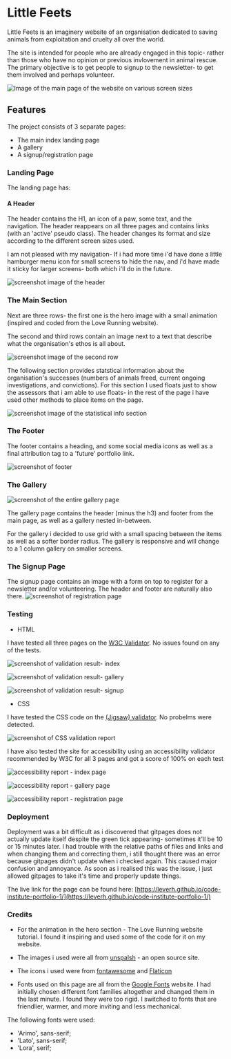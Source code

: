 # Little Feets 

Little Feets is an imaginery website of an organisation dedicated to saving animals from exploitation and cruelty all over the world. 

The site is intended for people who are already engaged in this topic- rather than those who have no opinion or previous invlovement in animal rescue. The primary objective is to get people to signup to the newsletter- to get them involved and perhaps volunteer.

![Image of the main page of the website on various screen sizes](/README%20images/responsive%20check-%20index.png)

## Features

The project consists of 3 separate pages: 
- The main index landing page
- A gallery
- A signup/registration page

### Landing Page

The landing page has:

#### A Header
The header contains the H1, an icon of a paw, some text, and the navigation. The header reappears on all three pages and contains links (with an 'active' pseudo class). The header changes its format and size according to the different screen sizes used.

I am not pleased with my navigation- If i had more time i'd have done a little hamburger menu icon for small screens to hide the nav, and i'd have made it sticky for larger screens- both which i'll do in the future. 

![screenshot image of the header](/README%20images/screenshot-%20header.png)

### The Main Section
Next are three rows- the first one is the hero image with a small animation (inspired and coded from the Love Running website). 

The second and third rows contain an image next to a text that describe what the organisation's ethos is all about. 

![screenshot image of the second row](/README%20images/screenshot-%20main%20section.png)

The following section provides statstical information about the organisation's successes (numbers of animals freed, current ongoing investigations, and convictions). For this section I used floats just to show the assessors that i am able to use floats- in the rest of the page i have used other methods to place items on the page.

![screenshot image of the statistical info section](/README%20images/screenshot-%20stats%20info.png)

### The Footer
The footer contains a heading, and some social media icons as well as a final attribution tag to a 'future' portfolio link.

![screenshot of footer](/README%20images/screenshot%20footer.png)

### The Gallery

![screenshot of the entire gallery page](/README%20images/screenshot-%20gallery%20page.png)

The gallery page contains the header (minus the h3) and footer from the main page, as well as a gallery nested in-between. 

For the gallery i decided to use grid with a small spacing between the items as well as a softer border radius. The gallery is responsive and will change to a 1 column gallery on smaller screens.

### The Signup Page

The signup page contains an image with a form on top to register for a newsletter and/or volunteering. The header and footer are naturally also there.
![screenshot of registration page](/README%20images/screenshot-%20registration%20page.png)


### Testing

- HTML 

I have tested all three pages on the [W3C Validator](https://validator.w3.org/). No issues found on any of the tests.

![screenshot of validation result- index](/README%20images/html%20validator%20report-%20index.png)

![screenshot of validation result- gallery](/README%20images/html%20validator%20report-gallery.png)

![screenshot of validation result- signup](/README%20images/html%20validator%20report-%20signup.png)

- CSS

I have tested the CSS code on the [(Jigsaw) validator](https://jigsaw.w3.org/css-validator/). No probelms were detected.

![screenshot of CSS validation report](/README%20images/CSS%20validator%20report.png)


I have also tested the site for accessibility using an accessibility validator recommended by W3C for all 3 pages and got a score of 100% on each test

![accessibility report - index page](/README%20images/accessibility%20report-%20index.png)

![accessibility report - gallery page](/README%20images/accessibility%20report-gallery.png)

![accessibility report - registration page](/README%20images/accessibility%20report-%20signup%20page.png)


### Deployment

Deployment was a bit difficult as i discovered that gitpages does not actually update itself despite the green tick appearing- sometimes  it'll be 10 or 15 minutes later. I had trouble with the relative paths of files and links and when changing them and correcting them, i still thought there was an error because gitpages didn't update when i checked again. This caused major confusion and annoyance. As soon as i realised this was the issue, i just allowed gitpages to take it's time and properly update things.

The live link for the page can be found here: [https://leverh.github.io/code-institute-portfolio-1/](https://leverh.github.io/code-institute-portfolio-1/)

### Credits

- For the animation in the hero section - The Love Running website tutorial. I found it inspiring and used some of the code for it on my website.

- The images i used were all from [unspalsh](https://unsplash.com/) - an open source site.

- The icons i used were from [fontawesome](https://fontawesome.com/) and [Flaticon](https://www.flaticon.com/)

- Fonts used on this page are all from the [Google Fonts](https://fonts.google.com/) website. I had initially chosen different font families altogether and changed them in the last minute. I found they were too rigid. I switched to fonts that are friendlier, warmer, and more inviting and less mechanical. 

The following fonts were used:

- 'Arimo', sans-serif;
- 'Lato', sans-serif;
- 'Lora', serif;




